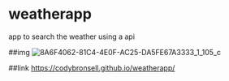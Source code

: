 # weatherapp
 app to search the weather using a api

##img
![8A6F4062-81C4-4E0F-AC25-DA5FE67A3333_1_105_c](https://user-images.githubusercontent.com/110582217/191890749-d0616363-768b-4381-b07d-d69bf5cb8c1e.jpeg)

##link
https://codybronsell.github.io/weatherapp/
